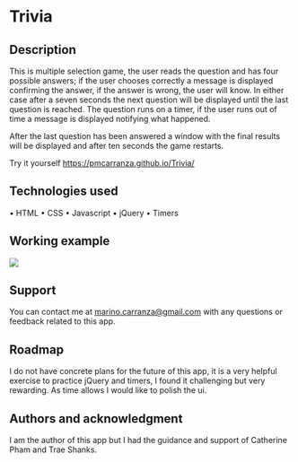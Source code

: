 
# **Trivia**
## **Description**
This is multiple selection game, the user reads the question and has four possible answers; if the user chooses correctly a message is displayed confirming the answer, if the answer is wrong, the user will know.  In either case after a seven seconds the next question will be displayed until the last question is reached.
The question runs on a timer, if the user runs out of time a message is displayed notifying what happened.

After the last question has been answered a window with the final results will be displayed and after ten seconds the game restarts.

Try it yourself https://pmcarranza.github.io/Trivia/

## **Technologies used**
•  HTML
•  CSS
•  Javascript
•  jQuery
•  Timers

## **Working example**
<img src="assets/images/trivia.gif">

## **Support**
You can contact me at marino.carranza@gmail.com with any questions or feedback related to this app.

## **Roadmap**
I do not have concrete plans for the future of this app, it is a very helpful exercise to practice jQuery and timers, I found it challenging but very rewarding.  As time allows I would like to polish the ui.

## **Authors and acknowledgment**
I am the author of this app but I had the guidance and support of Catherine Pham and Trae Shanks.
